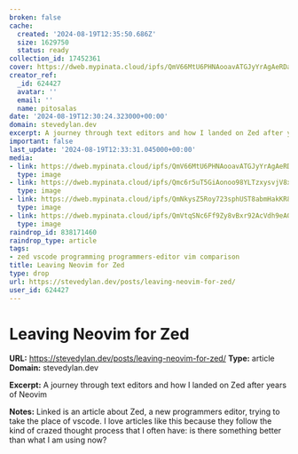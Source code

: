 ```yaml
---
broken: false
cache:
  created: '2024-08-19T12:35:50.686Z'
  size: 1629750
  status: ready
collection_id: 17452361
cover: https://dweb.mypinata.cloud/ipfs/QmV66MtU6PHNAooavATGJyYrAgAeRDaHN4UvRwVN2Lsrp6
creator_ref:
  _id: 624427
  avatar: ''
  email: ''
  name: pitosalas
date: '2024-08-19T12:30:24.323000+00:00'
domain: stevedylan.dev
excerpt: A journey through text editors and how I landed on Zed after years of Neovim
important: false
last_update: '2024-08-19T12:33:31.045000+00:00'
media:
- link: https://dweb.mypinata.cloud/ipfs/QmV66MtU6PHNAooavATGJyYrAgAeRDaHN4UvRwVN2Lsrp6
  type: image
- link: https://dweb.mypinata.cloud/ipfs/Qmc6r5uT5GiAonoo98YLTzxysvjV8x6cVaT1cQnToLsva6?img-quality=60
  type: image
- link: https://dweb.mypinata.cloud/ipfs/QmNkysZ5Roy723sphUST8abmHakKR86K2YHXeeVTU22ASH
  type: image
- link: https://dweb.mypinata.cloud/ipfs/QmVtqSNc6Ff9Zy8vBxr92AcVdh9eAGYkU8zWGLoyTnoeDL?img-quality=60
  type: image
raindrop_id: 838171460
raindrop_type: article
tags:
- zed vscode programming programmers-editor vim comparison
title: Leaving Neovim for Zed
type: drop
url: https://stevedylan.dev/posts/leaving-neovim-for-zed/
user_id: 624427
---
```


# Leaving Neovim for Zed

**URL:** https://stevedylan.dev/posts/leaving-neovim-for-zed/
**Type:** article
**Domain:** stevedylan.dev

**Excerpt:** A journey through text editors and how I landed on Zed after years of Neovim

**Notes:**
Linked is an article about Zed, a new programmers editor, trying to take the place of vscode. I love articles like this because they follow the kind of crazed thought process that I often have: is there something better than what I am using now?
